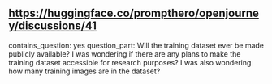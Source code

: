## https://huggingface.co/prompthero/openjourney/discussions/41

contains_question: yes
question_part: Will the training dataset ever be made publicly available? I was wondering if there are any plans to make the training dataset accessible for research purposes? I was also wondering how many training images are in the dataset?